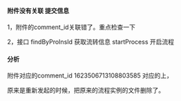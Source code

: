 #### 附件没有关联 提交信息

1，附件的comment_id关联错了。重点检查一下

2，接口 findByProInsId 获取流转信息 startProcess 开启流程


#### 分析

附件对应的comment_id 1623506713108803585 对应的上，

原来是重新发起的时候，把原来的流程实例的文件删除了。
